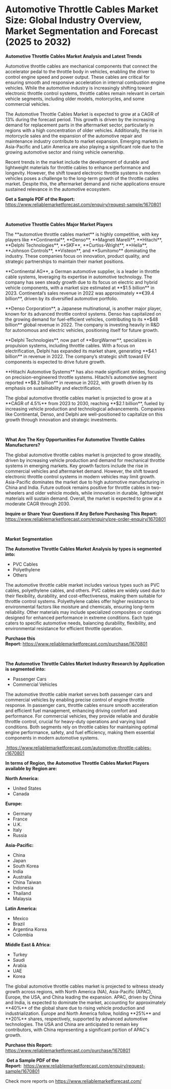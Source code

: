 <p><h1>Automotive Throttle Cables Market Size: Global Industry Overview, Market Segmentation and Forecast (2025 to 2032)</h1></p><p><strong>Automotive Throttle Cables Market Analysis and Latest Trends</strong></p>
<p><p>Automotive throttle cables are mechanical components that connect the accelerator pedal to the throttle body in vehicles, enabling the driver to control engine speed and power output. These cables are critical for ensuring smooth and responsive acceleration in internal combustion engine vehicles. While the automotive industry is increasingly shifting toward electronic throttle control systems, throttle cables remain relevant in certain vehicle segments, including older models, motorcycles, and some commercial vehicles.</p><p>The Automotive Throttle Cables Market is expected to grow at a CAGR of 13% during the forecast period. This growth is driven by the increasing demand for replacement parts in the aftermarket sector, particularly in regions with a high concentration of older vehicles. Additionally, the rise in motorcycle sales and the expansion of the automotive repair and maintenance industry contribute to market expansion. Emerging markets in Asia-Pacific and Latin America are also playing a significant role due to the growing automotive sector and rising vehicle ownership.</p><p>Recent trends in the market include the development of durable and lightweight materials for throttle cables to enhance performance and longevity. However, the shift toward electronic throttle systems in modern vehicles poses a challenge to the long-term growth of the throttle cables market. Despite this, the aftermarket demand and niche applications ensure sustained relevance in the automotive ecosystem.</p></p>
<p><strong>Get a Sample PDF of the Report:&nbsp;</strong> <a href="https://www.reliablemarketforecast.com/enquiry/request-sample/1670801?utm_campaign=1840&utm_medium=2&utm_source=Github&utm_content=ia&utm_term=22012025&utm_id=automotive-throttle-cables">https://www.reliablemarketforecast.com/enquiry/request-sample/1670801</a></p>
<p>&nbsp;</p>
<p><strong>Automotive Throttle Cables Major Market Players</strong></p>
<p><p>The **automotive throttle cables market** is highly competitive, with key players like **Continental**, **Denso**, **Magneti Marelli**, **Hitachi**, **Delphi Technologies**, **SKF**, **Curtiss-Wright**, **Hella**, **Johnson Controls**, **Visteon**, and **Sumitomo** dominating the industry. These companies focus on innovation, product quality, and strategic partnerships to maintain their market positions.</p><p>**Continental AG**, a German automotive supplier, is a leader in throttle cable systems, leveraging its expertise in automotive technology. The company has seen steady growth due to its focus on electric and hybrid vehicle components, with a market size estimated at **$1.5 billion** in 2023. Continental’s sales revenue in 2022 was approximately **€39.4 billion**, driven by its diversified automotive portfolio.</p><p>**Denso Corporation**, a Japanese multinational, is another major player, known for its advanced throttle control systems. Denso has capitalized on the growing demand for fuel-efficient vehicles, contributing to its **$48 billion** global revenue in 2022. The company is investing heavily in R&D for autonomous and electric vehicles, positioning itself for future growth.</p><p>**Delphi Technologies**, now part of **BorgWarner**, specializes in propulsion systems, including throttle cables. With a focus on electrification, Delphi has expanded its market share, generating **$4.1 billion** in revenue in 2022. The company’s strategic shift toward EV components is expected to drive future growth.</p><p>**Hitachi Automotive Systems** has also made significant strides, focusing on precision-engineered throttle systems. Hitachi’s automotive segment reported **$8.2 billion** in revenue in 2022, with growth driven by its emphasis on sustainability and electrification.</p><p>The global automotive throttle cables market is projected to grow at a **CAGR of 4.5%** from 2023 to 2030, reaching **$2.1 billion**, fueled by increasing vehicle production and technological advancements. Companies like Continental, Denso, and Delphi are well-positioned to capitalize on this growth through innovation and strategic investments.</p></p>
<p>&nbsp;</p>
<p><strong>What Are The Key Opportunities For Automotive Throttle Cables Manufacturers?</strong></p>
<p><p>The global automotive throttle cables market is projected to grow steadily, driven by increasing vehicle production and demand for mechanical throttle systems in emerging markets. Key growth factors include the rise in commercial vehicles and aftermarket demand. However, the shift toward electronic throttle control systems in modern vehicles may limit growth. Asia-Pacific dominates the market due to high automotive manufacturing in China and India. Future outlook remains positive for throttle cables in two-wheelers and older vehicle models, while innovation in durable, lightweight materials will sustain demand. Overall, the market is expected to grow at a moderate CAGR through 2030.</p></p>
<p><strong>Inquire or Share Your Questions If Any Before Purchasing This Report:</strong> <a href="https://www.reliablemarketforecast.com/enquiry/pre-order-enquiry/1670801?utm_campaign=1840&utm_medium=2&utm_source=Github&utm_content=ia&utm_term=22012025&utm_id=automotive-throttle-cables">https://www.reliablemarketforecast.com/enquiry/pre-order-enquiry/1670801</a></p>
<p>&nbsp;</p>
<p><strong>Market Segmentation</strong></p>
<p><strong>The Automotive Throttle Cables Market Analysis by types is segmented into:</strong></p>
<p><ul><li>PVC Cables</li><li>Polyethylene</li><li>Others</li></ul></p>
<p><p>The automotive throttle cable market includes various types such as PVC cables, polyethylene cables, and others. PVC cables are widely used due to their flexibility, durability, and cost-effectiveness, making them suitable for throttle control systems. Polyethylene cables offer higher resistance to environmental factors like moisture and chemicals, ensuring long-term reliability. Other materials may include specialized composites or coatings designed for enhanced performance in extreme conditions. Each type caters to specific automotive needs, balancing durability, flexibility, and environmental resistance for efficient throttle operation.</p></p>
<p><strong>Purchase this Report:&nbsp;</strong><a href="https://www.reliablemarketforecast.com/purchase/1670801?utm_campaign=1840&utm_medium=2&utm_source=Github&utm_content=ia&utm_term=22012025&utm_id=automotive-throttle-cables">https://www.reliablemarketforecast.com/purchase/1670801</a></p>
<p>&nbsp;</p>
<p><strong>The Automotive Throttle Cables Market Industry Research by Application is segmented into:</strong></p>
<p><ul><li>Passenger Cars</li><li>Commercial Vehicles</li></ul></p>
<p><p>The automotive throttle cable market serves both passenger cars and commercial vehicles by enabling precise control of engine throttle response. In passenger cars, throttle cables ensure smooth acceleration and efficient fuel management, enhancing driving comfort and performance. For commercial vehicles, they provide reliable and durable throttle control, crucial for heavy-duty operations and varying load conditions. Both segments rely on throttle cables for maintaining optimal engine performance, safety, and fuel efficiency, making them essential components in modern automotive systems.</p></p>
<p><a href="https://www.reliablemarketforecast.com/automotive-throttle-cables-r1670801?utm_campaign=1840&utm_medium=2&utm_source=Github&utm_content=ia&utm_term=22012025&utm_id=automotive-throttle-cables">&nbsp;https://www.reliablemarketforecast.com/automotive-throttle-cables-r1670801</a></p>
<p><strong>In terms of Region, the Automotive Throttle Cables Market Players available by Region are:</strong></p>
<p>
    <p> <strong> North America: </strong>
        <ul>
            <li>United States</li>
            <li>Canada</li>
        </ul>
        </p> 
    <p> <strong> Europe: </strong>
        <ul>
            <li>Germany</li>
            <li>France</li>
            <li>U.K.</li>
            <li>Italy</li>
            <li>Russia</li>
        </ul>
        </p> 
    <p> <strong> Asia-Pacific: </strong>
        <ul>
            <li>China</li>
            <li>Japan</li>
            <li>South Korea</li>
            <li>India</li>
            <li>Australia</li>
            <li>China Taiwan</li>
            <li>Indonesia</li>
            <li>Thailand</li>
            <li>Malaysia</li>
        </ul>
        </p> 
    <p> <strong> Latin America: </strong>
        <ul>
            <li>Mexico</li>
            <li>Brazil</li>
            <li>Argentina Korea</li>
            <li>Colombia</li>
        </ul>
        </p> 
    <p> <strong> Middle East & Africa: </strong>
        <ul>
            <li>Turkey</li>
            <li>Saudi</li>
            <li>Arabia</li>
            <li>UAE</li>
            <li>Korea</li>
        </ul>
    </p>
    </p>
<p><p>The global automotive throttle cables market is projected to witness steady growth across regions, with North America (NA), Asia-Pacific (APAC), Europe, the USA, and China leading the expansion. APAC, driven by China and India, is expected to dominate the market, accounting for approximately **40%** of the global share due to rising vehicle production and industrialization. Europe and North America follow, holding **25%** and **20%** shares, respectively, supported by advanced automotive technologies. The USA and China are anticipated to remain key contributors, with China representing a significant portion of APAC's growth.</p></p>
<p><strong>Purchase this Report: </strong><a href="https://www.reliablemarketforecast.com/purchase/1670801?utm_campaign=1840&utm_medium=2&utm_source=Github&utm_content=ia&utm_term=22012025&utm_id=automotive-throttle-cables">https://www.reliablemarketforecast.com/purchase/1670801</a></p>
<p>&nbsp;<strong>Get a Sample PDF of the Report:&nbsp;&nbsp;</strong><a href="https://www.reliablemarketforecast.com/enquiry/request-sample/1670801?utm_campaign=1840&utm_medium=2&utm_source=Github&utm_content=ia&utm_term=22012025&utm_id=automotive-throttle-cables">https://www.reliablemarketforecast.com/enquiry/request-sample/1670801</a></p>
<p><strong></strong></p>
<p>Check more reports on <a href="https://www.reliablemarketforecast.com/?utm_campaign=1840&utm_medium=2&utm_source=Github&utm_content=ia&utm_term=22012025&utm_id=automotive-throttle-cables">https://www.reliablemarketforecast.com/</a></p>